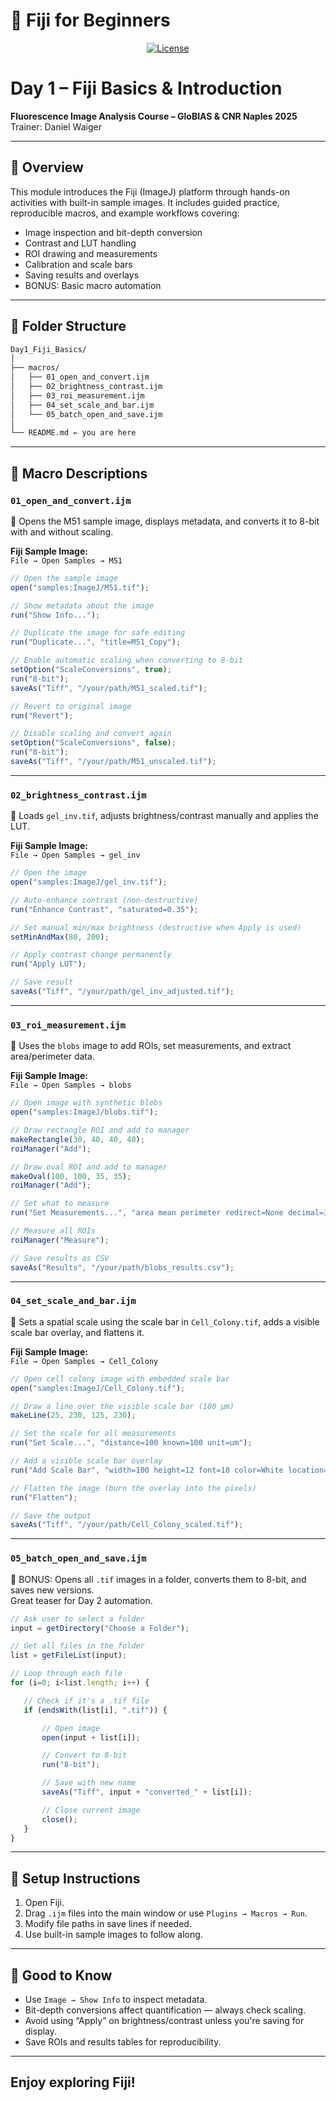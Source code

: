 # 🧬 Fiji for Beginners


<p align="center">
  <a href="LICENSE"><img alt="License" src="https://img.shields.io/badge/license-CC--BY--SA%204.0-brightgreen"></a>
</p>


# Day 1 – Fiji Basics & Introduction  
**Fluorescence Image Analysis Course – GloBIAS & CNR Naples 2025**  
Trainer: Daniel Waiger

---

## 📅 Overview  
This module introduces the Fiji (ImageJ) platform through hands-on activities with built-in sample images. It includes guided practice, reproducible macros, and example workflows covering:

- Image inspection and bit-depth conversion  
- Contrast and LUT handling  
- ROI drawing and measurements  
- Calibration and scale bars  
- Saving results and overlays  
- BONUS: Basic macro automation

---

## 📁 Folder Structure

```markdown
Day1_Fiji_Basics/
│
├── macros/
│   ├── 01_open_and_convert.ijm
│   ├── 02_brightness_contrast.ijm
│   ├── 03_roi_measurement.ijm
│   ├── 04_set_scale_and_bar.ijm
│   └── 05_batch_open_and_save.ijm
│
└── README.md ← you are here
```

---

## 📜 Macro Descriptions

### `01_open_and_convert.ijm`  
📌 Opens the M51 sample image, displays metadata, and converts it to 8-bit with and without scaling.

**Fiji Sample Image:**  
`File → Open Samples → M51`

```javascript
// Open the sample image
open("samples:ImageJ/M51.tif");

// Show metadata about the image
run("Show Info...");

// Duplicate the image for safe editing
run("Duplicate...", "title=M51_Copy");

// Enable automatic scaling when converting to 8-bit
setOption("ScaleConversions", true);
run("8-bit");
saveAs("Tiff", "/your/path/M51_scaled.tif");

// Revert to original image
run("Revert");

// Disable scaling and convert again
setOption("ScaleConversions", false);
run("8-bit");
saveAs("Tiff", "/your/path/M51_unscaled.tif");
```

---

### `02_brightness_contrast.ijm`  
📌 Loads `gel_inv.tif`, adjusts brightness/contrast manually and applies the LUT.

**Fiji Sample Image:**  
`File → Open Samples → gel_inv`

```javascript
// Open the image
open("samples:ImageJ/gel_inv.tif");

// Auto-enhance contrast (non-destructive)
run("Enhance Contrast", "saturated=0.35");

// Set manual min/max brightness (destructive when Apply is used)
setMinAndMax(80, 200);

// Apply contrast change permanently
run("Apply LUT");

// Save result
saveAs("Tiff", "/your/path/gel_inv_adjusted.tif");
```

---

### `03_roi_measurement.ijm`  
📌 Uses the `blobs` image to add ROIs, set measurements, and extract area/perimeter data.

**Fiji Sample Image:**  
`File → Open Samples → blobs`

```javascript
// Open image with synthetic blobs
open("samples:ImageJ/blobs.tif");

// Draw rectangle ROI and add to manager
makeRectangle(30, 40, 40, 40);
roiManager("Add");

// Draw oval ROI and add to manager
makeOval(100, 100, 35, 35);
roiManager("Add");

// Set what to measure
run("Set Measurements...", "area mean perimeter redirect=None decimal=3");

// Measure all ROIs
roiManager("Measure");

// Save results as CSV
saveAs("Results", "/your/path/blobs_results.csv");
```

---

### `04_set_scale_and_bar.ijm`  
📌 Sets a spatial scale using the scale bar in `Cell_Colony.tif`, adds a visible scale bar overlay, and flattens it.

**Fiji Sample Image:**  
`File → Open Samples → Cell_Colony`

```javascript
// Open cell colony image with embedded scale bar
open("samples:ImageJ/Cell_Colony.tif");

// Draw a line over the visible scale bar (100 μm)
makeLine(25, 230, 125, 230);

// Set the scale for all measurements
run("Set Scale...", "distance=100 known=100 unit=um");

// Add a visible scale bar overlay
run("Add Scale Bar", "width=100 height=12 font=18 color=White location=[Lower Right] bold overlay");

// Flatten the image (burn the overlay into the pixels)
run("Flatten");

// Save the output
saveAs("Tiff", "/your/path/Cell_Colony_scaled.tif");
```

---

### `05_batch_open_and_save.ijm`  
📌 BONUS: Opens all `.tif` images in a folder, converts them to 8-bit, and saves new versions.  
Great teaser for Day 2 automation.

```javascript
// Ask user to select a folder
input = getDirectory("Choose a Folder");

// Get all files in the folder
list = getFileList(input);

// Loop through each file
for (i=0; i<list.length; i++) {

   // Check if it's a .tif file
   if (endsWith(list[i], ".tif")) {

       // Open image
       open(input + list[i]);

       // Convert to 8-bit
       run("8-bit");

       // Save with new name
       saveAs("Tiff", input + "converted_" + list[i]);

       // Close current image
       close();
   }
}
```

---

## 🔧 Setup Instructions

1. Open Fiji.
2. Drag `.ijm` files into the main window or use `Plugins → Macros → Run`.
3. Modify file paths in save lines if needed.
4. Use built-in sample images to follow along.

---

## 🧠 Good to Know

- Use `Image → Show Info` to inspect metadata.
- Bit-depth conversions affect quantification — always check scaling.
- Avoid using “Apply” on brightness/contrast unless you're saving for display.
- Save ROIs and results tables for reproducibility.

---

## Enjoy exploring Fiji!
